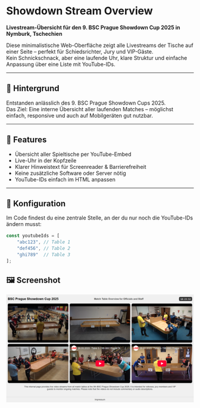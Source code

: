 # Showdown Stream Overview

**Livestream-Übersicht für den 9. BSC Prague Showdown Cup 2025 in Nymburk, Tschechien**

Diese minimalistische Web-Oberfläche zeigt alle Livestreams der Tische auf einer Seite – perfekt für Schiedsrichter, Jury und VIP-Gäste.  
Kein Schnickschnack, aber eine laufende Uhr, klare Struktur und einfache Anpassung über eine Liste mit YouTube-IDs.

---

## 🏓 Hintergrund

Entstanden anlässlich des 9. BSC Prague Showdown Cups 2025.  
Das Ziel: Eine interne Übersicht aller laufenden Matches – möglichst einfach, responsive und auch auf Mobilgeräten gut nutzbar.

---

## 🚀 Features

- Übersicht aller Spieltische per YouTube-Embed
- Live-Uhr in der Kopfzeile
- Klarer Hinweistext für Screenreader & Barrierefreiheit
- Keine zusätzliche Software oder Server nötig
- YouTube-IDs einfach im HTML anpassen

---

## 🔧 Konfiguration

Im Code findest du eine zentrale Stelle, an der du nur noch die YouTube-IDs ändern musst:

```javascript
const youtubeIds = [
    "abc123", // Table 1
    "def456", // Table 2
    "ghi789"  // Table 3
];

```

## 🖼️ Screenshot

![Stream Overview Screenshot](https://github.com/richtertoralf/showdown-stream-overview/blob/4727599543c7ea000b4a481175127d550bbb3665/Screenshot%202025-03-28%20182413.png)

